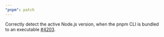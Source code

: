 ```yaml
---
"pnpm": patch
---
```


Correctly detect the active Node.js version, when the pnpm CLI is bundled to an executable [#4203](https://github.com/pnpm/pnpm/issues/4203).
